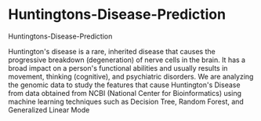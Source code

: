 # Huntingtons-Disease-Prediction
Huntingtons-Disease-Prediction


Huntington's disease is a rare, inherited disease that causes the progressive breakdown (degeneration)
of nerve cells in the brain. It has a broad impact on a person's functional abilities and usually results in
movement, thinking (cognitive), and psychiatric disorders. We are analyzing the genomic data to study
the features that cause Huntington's Disease from data obtained from NCBI (National Center for
Bioinformatics) using machine learning techniques such as Decision Tree, Random Forest, and
Generalized Linear Mode
